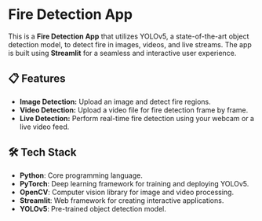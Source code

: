 # Fire Detection App

This is a **Fire Detection App** that utilizes YOLOv5, a state-of-the-art object detection model, to detect fire in images, videos, and live streams. The app is built using **Streamlit** for a seamless and interactive user experience.

## 📋 Features

- **Image Detection:** Upload an image and detect fire regions.
- **Video Detection:** Upload a video file for fire detection frame by frame.
- **Live Detection:** Perform real-time fire detection using your webcam or a live video feed.

## 🛠 Tech Stack

- **Python**: Core programming language.
- **PyTorch**: Deep learning framework for training and deploying YOLOv5.
- **OpenCV**: Computer vision library for image and video processing.
- **Streamlit**: Web framework for creating interactive applications.
- **YOLOv5**: Pre-trained object detection model.
